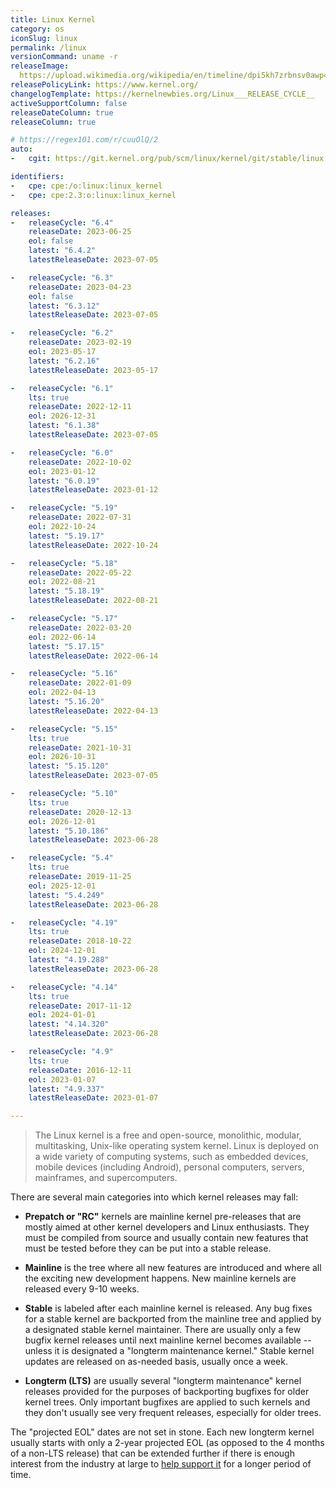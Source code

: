 ```yaml
---
title: Linux Kernel
category: os
iconSlug: linux
permalink: /linux
versionCommand: uname -r
releaseImage: 
  https://upload.wikimedia.org/wikipedia/en/timeline/dpi5kh7zrbnsv0awp42ul4evaq7vltm.png
releasePolicyLink: https://www.kernel.org/
changelogTemplate: https://kernelnewbies.org/Linux___RELEASE_CYCLE__
activeSupportColumn: false
releaseDateColumn: true
releaseColumn: true

# https://regex101.com/r/cuuOlQ/2
auto:
-   cgit: https://git.kernel.org/pub/scm/linux/kernel/git/stable/linux.git

identifiers:
-   cpe: cpe:/o:linux:linux_kernel
-   cpe: cpe:2.3:o:linux:linux_kernel

releases:
-   releaseCycle: "6.4"
    releaseDate: 2023-06-25
    eol: false
    latest: "6.4.2"
    latestReleaseDate: 2023-07-05

-   releaseCycle: "6.3"
    releaseDate: 2023-04-23
    eol: false
    latest: "6.3.12"
    latestReleaseDate: 2023-07-05

-   releaseCycle: "6.2"
    releaseDate: 2023-02-19
    eol: 2023-05-17
    latest: "6.2.16"
    latestReleaseDate: 2023-05-17

-   releaseCycle: "6.1"
    lts: true
    releaseDate: 2022-12-11
    eol: 2026-12-31
    latest: "6.1.38"
    latestReleaseDate: 2023-07-05

-   releaseCycle: "6.0"
    releaseDate: 2022-10-02
    eol: 2023-01-12
    latest: "6.0.19"
    latestReleaseDate: 2023-01-12

-   releaseCycle: "5.19"
    releaseDate: 2022-07-31
    eol: 2022-10-24
    latest: "5.19.17"
    latestReleaseDate: 2022-10-24

-   releaseCycle: "5.18"
    releaseDate: 2022-05-22
    eol: 2022-08-21
    latest: "5.18.19"
    latestReleaseDate: 2022-08-21

-   releaseCycle: "5.17"
    releaseDate: 2022-03-20
    eol: 2022-06-14
    latest: "5.17.15"
    latestReleaseDate: 2022-06-14

-   releaseCycle: "5.16"
    releaseDate: 2022-01-09
    eol: 2022-04-13
    latest: "5.16.20"
    latestReleaseDate: 2022-04-13

-   releaseCycle: "5.15"
    lts: true
    releaseDate: 2021-10-31
    eol: 2026-10-31
    latest: "5.15.120"
    latestReleaseDate: 2023-07-05

-   releaseCycle: "5.10"
    lts: true
    releaseDate: 2020-12-13
    eol: 2026-12-01
    latest: "5.10.186"
    latestReleaseDate: 2023-06-28

-   releaseCycle: "5.4"
    lts: true
    releaseDate: 2019-11-25
    eol: 2025-12-01
    latest: "5.4.249"
    latestReleaseDate: 2023-06-28

-   releaseCycle: "4.19"
    lts: true
    releaseDate: 2018-10-22
    eol: 2024-12-01
    latest: "4.19.288"
    latestReleaseDate: 2023-06-28

-   releaseCycle: "4.14"
    lts: true
    releaseDate: 2017-11-12
    eol: 2024-01-01
    latest: "4.14.320"
    latestReleaseDate: 2023-06-28

-   releaseCycle: "4.9"
    lts: true
    releaseDate: 2016-12-11
    eol: 2023-01-07
    latest: "4.9.337"
    latestReleaseDate: 2023-01-07

---
```


> The Linux kernel is a free and open-source, monolithic, modular, multitasking, Unix-like operating
> system kernel. Linux is deployed on a wide variety of computing systems, such as embedded devices,
> mobile devices (including Android), personal computers, servers, mainframes, and supercomputers.

There are several main categories into which kernel releases may fall:

- **Prepatch or "RC"** kernels are mainline kernel pre-releases that are mostly aimed at other
  kernel developers and Linux enthusiasts. They must be compiled from source and usually contain new
  features that must be tested before they can be put into a stable release.

- **Mainline** is the tree where all new features are introduced and where all the exciting new
  development happens. New mainline kernels are released every 9-10 weeks.

- **Stable** is labeled after each mainline kernel is released. Any bug fixes for a stable kernel
  are backported from the mainline tree and applied by a designated stable kernel maintainer.
  There are usually only a few bugfix kernel releases until next mainline kernel becomes available
  -- unless it is designated a "longterm maintenance kernel." Stable kernel updates are released on
  as-needed basis, usually once a week.

- **Longterm (LTS)** are usually several "longterm maintenance" kernel releases provided for the
  purposes of backporting bugfixes for older kernel trees. Only important bugfixes are applied to
  such kernels and they don't usually see very frequent releases, especially for older trees.

The "projected EOL" dates are not set in stone. Each new longterm kernel usually starts with only a
2-year projected EOL (as opposed to the 4 months of a non-LTS release) that can be extended further
if there is enough interest from the industry at large to [help support it](http://www.kroah.com/log/blog/2021/02/03/helping-out-with-lts-kernel-releases)
for a longer period of time.
